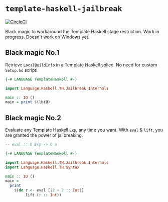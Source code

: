 # `template-haskell-jailbreak`

[![CircleCI](https://circleci.com/gh/TerrorJack/template-haskell-jailbreak/tree/master.svg?style=shield)](https://circleci.com/gh/TerrorJack/template-haskell-jailbreak/tree/master)

Black magic to workaround the Template Haskell stage restriction. Work in progress. Doesn't work on Windows yet.

## Black magic No.1

Retrieve `LocalBuildInfo` in a Template Haskell splice. No need for custom `Setup.hs` script!

```haskell
{-# LANGUAGE TemplateHaskell #-}

import Language.Haskell.TH.Jailbreak.Internals

main :: IO ()
main = print $(lbiQ)
```

## Black magic No.2

Evaluate any Template Haskell `Exp`, any time you want. With `eval` & `lift`, you are granted the power of jailbreaking.

```haskell
-- eval :: Q Exp -> Q a

{-# LANGUAGE TemplateHaskell #-}

import Language.Haskell.TH.Jailbreak.Internals
import Language.Haskell.TH.Syntax

main :: IO ()
main =
  print
    $(do r <- eval [|2 + 2 :: Int|]
         lift (r :: Int))
```
